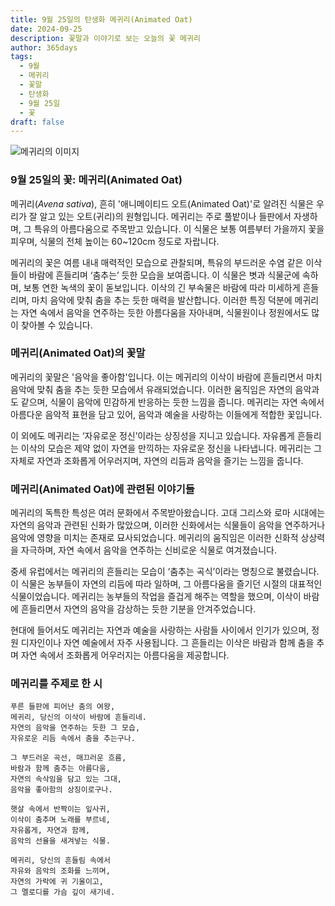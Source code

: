 ```yaml
---
title: 9월 25일의 탄생화 메귀리(Animated Oat)
date: 2024-09-25
description: 꽃말과 이야기로 보는 오늘의 꽃 메귀리
author: 365days
tags:
  - 9월
  - 메귀리
  - 꽃말
  - 탄생화
  - 9월 25일
  - 꽃
draft: false
---
```


![메귀리의 이미지](https://cdn.pixabay.com/photo/2017/06/21/08/27/barley-2426466_640.jpg#center)


### 9월 25일의 꽃: 메귀리(Animated Oat)

메귀리(*Avena sativa*), 흔히 '애니메이티드 오트(Animated Oat)'로 알려진 식물은 우리가 잘 알고 있는 오트(귀리)의 원형입니다. 메귀리는 주로 풀밭이나 들판에서 자생하며, 그 특유의 아름다움으로 주목받고 있습니다. 이 식물은 보통 여름부터 가을까지 꽃을 피우며, 식물의 전체 높이는 60~120cm 정도로 자랍니다. 

메귀리의 꽃은 여름 내내 매력적인 모습으로 관찰되며, 특유의 부드러운 수염 같은 이삭들이 바람에 흔들리며 ‘춤추는’ 듯한 모습을 보여줍니다. 이 식물은 볏과 식물군에 속하며, 보통 연한 녹색의 꽃이 돋보입니다. 이삭의 긴 부속물은 바람에 따라 미세하게 흔들리며, 마치 음악에 맞춰 춤을 추는 듯한 매력을 발산합니다. 이러한 특징 덕분에 메귀리는 자연 속에서 음악을 연주하는 듯한 아름다움을 자아내며, 식물원이나 정원에서도 많이 찾아볼 수 있습니다.

### 메귀리(Animated Oat)의 꽃말

메귀리의 꽃말은 '음악을 좋아함'입니다. 이는 메귀리의 이삭이 바람에 흔들리면서 마치 음악에 맞춰 춤을 추는 듯한 모습에서 유래되었습니다. 이러한 움직임은 자연의 음악과도 같으며, 식물이 음악에 민감하게 반응하는 듯한 느낌을 줍니다. 메귀리는 자연 속에서 아름다운 음악적 표현을 담고 있어, 음악과 예술을 사랑하는 이들에게 적합한 꽃입니다.

이 외에도 메귀리는 ‘자유로운 정신’이라는 상징성을 지니고 있습니다. 자유롭게 흔들리는 이삭의 모습은 제약 없이 자연을 만끽하는 자유로운 정신을 나타냅니다. 메귀리는 그 자체로 자연과 조화롭게 어우러지며, 자연의 리듬과 음악을 즐기는 느낌을 줍니다.

### 메귀리(Animated Oat)에 관련된 이야기들

메귀리의 독특한 특성은 여러 문화에서 주목받아왔습니다. 고대 그리스와 로마 시대에는 자연의 음악과 관련된 신화가 많았으며, 이러한 신화에서는 식물들이 음악을 연주하거나 음악에 영향을 미치는 존재로 묘사되었습니다. 메귀리의 움직임은 이러한 신화적 상상력을 자극하며, 자연 속에서 음악을 연주하는 신비로운 식물로 여겨졌습니다.

중세 유럽에서는 메귀리의 흔들리는 모습이 ‘춤추는 곡식’이라는 명칭으로 불렸습니다. 이 식물은 농부들이 자연의 리듬에 따라 일하며, 그 아름다움을 즐기던 시절의 대표적인 식물이었습니다. 메귀리는 농부들의 작업을 즐겁게 해주는 역할을 했으며, 이삭이 바람에 흔들리면서 자연의 음악을 감상하는 듯한 기분을 안겨주었습니다.

현대에 들어서도 메귀리는 자연과 예술을 사랑하는 사람들 사이에서 인기가 있으며, 정원 디자인이나 자연 예술에서 자주 사용됩니다. 그 흔들리는 이삭은 바람과 함께 춤을 추며 자연 속에서 조화롭게 어우러지는 아름다움을 제공합니다.

### 메귀리를 주제로 한 시

	푸른 들판에 피어난 춤의 여왕,
	메귀리, 당신의 이삭이 바람에 흔들리네.
	자연의 음악을 연주하는 듯한 그 모습,
	자유로운 리듬 속에서 춤을 추는구나.
	
	그 부드러운 곡선, 매끄러운 흐름,
	바람과 함께 춤추는 아름다움,
	자연의 속삭임을 담고 있는 그대,
	음악을 좋아함의 상징이로구나.
	
	햇살 속에서 반짝이는 잎사귀,
	이삭이 춤추며 노래를 부르네,
	자유롭게, 자연과 함께,
	음악의 선율을 새겨넣는 식물.
	
	메귀리, 당신의 흔들림 속에서
	자유와 음악의 조화를 느끼며,
	자연의 가락에 귀 기울이고,
	그 멜로디를 가슴 깊이 새기네.